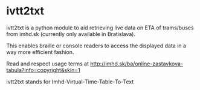 # ivtt2txt

ivtt2txt is a python module to aid retrieving live data on
ETA of trams/buses from imhd.sk (currently only available in Bratislava).

This enables braille or console readers to access the displayed data
in a way more efficient fashion.

Read and respect usage terms at
http://imhd.sk/ba/online-zastavkova-tabula?info=copyright&skin=1

ivtt2txt stands for Imhd-Virtual-Time-Table-To-Text
